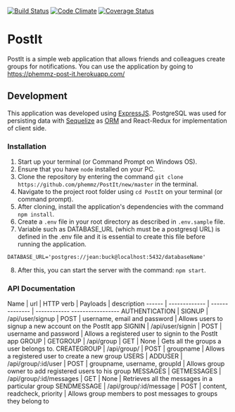 [![Build Status](https://travis-ci.org/phemmz/PostIt.svg?branch=develop)](https://travis-ci.org/phemmz/PostIt) [![Code Climate](https://codeclimate.com/github/phemmz/PostIt/badges/gpa.svg)](https://codeclimate.com/github/phemmz/PostIt) [![Coverage Status](https://coveralls.io/repos/github/phemmz/PostIt/badge.svg?branch=develop)](https://coveralls.io/github/phemmz/PostIt?branch=develop)

# PostIt
PostIt is a simple web application that allows friends and colleagues create groups for notifications.
You can use the application by going to https://phemmz-post-it.herokuapp.com/

## Development

This application was developed using [ExpressJS](http://expressjs.com). PostgreSQL was used for persisting data with [Sequelize](https://http://docs.sequelizejs.com) as [ORM](https://en.wikipedia.org/wiki/Object-relational_mapping) and React-Redux for implementation of client side.

### Installation
1. Start up your terminal (or Command Prompt on Windows OS).
2. Ensure that you have `node` installed on your PC.
3. Clone the repository by entering the command `git clone https://github.com/phemmz/PostIt/new/master` in the terminal.
4. Navigate to the project root folder using `cd PostIt` on your terminal (or command prompt).
5. After cloning, install the application's dependencies with the command `npm install`.
6. Create a `.env` file in your root directory as described in `.env.sample` file.
7. Variable such as DATABASE_URL (which must be a postgresql URL) is defined in the .env file and it is essential to create this file before running the application.
```
DATABASE_URL='postgres://jean:buck@localhost:5432/databaseName'
```
8. After this, you can start the server with the command: `npm start`.

### API Documentation

Name   |     url       |     HTTP verb  |  Payloads   |     description
------ | ------------- | -------------- | ------------  -----------------
AUTHENTICATION |
SIGNUP     |  /api/user/signup     |     POST     | username, email and password |    Allows users to signup a new account on the PostIt app
SIGNIN     |    /api/user/signin   |    POST      | username and password |   Allows a registered user to signin to the PostIt app
GROUP |
GETGROUP     |    /api/group   |    GET      |  None  |  Gets all the groups a user belongs to.
CREATEGROUP     |  /api/group/     |     POST     | groupname  |    Allows a registered user to create a new group
USERS |
ADDUSER     |  /api/group/:id/user     |     POST     |  groupname, username, groupId  |     Allows group owner to add registered users to his group
MESSAGES |
GETMESSAGES    |    /api/group/:id/messages   |    GET      |  None  |  Retrieves all the messages in a particular group
SENDMESSAGE     |  /api/group/:id/message     |     POST     |  content, readcheck, priority  |  Allows group members to post messages to groups they belong to


